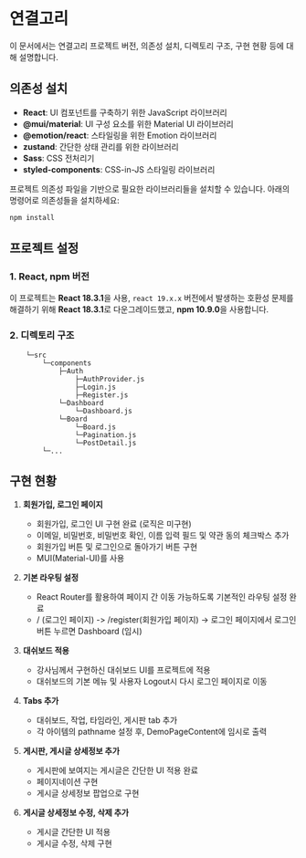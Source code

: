 # 연결고리
이 문서에서는 연결고리 프로젝트 버전, 의존성 설치, 디렉토리 구조, 구현 현황 등에 대해 설명합니다.

## 의존성 설치

- **React**: UI 컴포넌트를 구축하기 위한 JavaScript 라이브러리
- **@mui/material**: UI 구성 요소를 위한 Material UI 라이브러리
- **@emotion/react**: 스타일링을 위한 Emotion 라이브러리
- **zustand**: 간단한 상태 관리를 위한 라이브러리
- **Sass**: CSS 전처리기
- **styled-components**: CSS-in-JS 스타일링 라이브러리

프로젝트 의존성 파일을 기반으로 필요한 라이브러리들을 설치할 수 있습니다. 아래의 명령어로 의존성들을 설치하세요:

```bash
npm install
```

## 프로젝트 설정

### 1. **React, npm 버전**

이 프로젝트는 **React 18.3.1**을 사용, `react 19.x.x` 버전에서 발생하는 호환성 문제를 해결하기 위해 **React 18.3.1**로 다운그레이드했고, **npm 10.9.0**을 사용합니다.


### 2. **디렉토리 구조**
```
    └─src
        └─components
            ├─Auth
                ├─AuthProvider.js
                ├─Login.js
                ├─Register.js
            └─Dashboard
                └─Dashboard.js
            └─Board
                └─Board.js
                └─Pagination.js
                └─PostDetail.js
        └─...
```

## **구현 현황**
1. **회원가입, 로그인 페이지**
   - 회원가입, 로그인 UI 구현 완료 (로직은 미구현)
   - 이메일, 비밀번호, 비밀번호 확인, 이름 입력 필드 및 약관 동의 체크박스 추가
   - 회원가입 버튼 및 로그인으로 돌아가기 버튼 구현
   - MUI(Material-UI)를 사용

2. **기본 라우팅 설정**
   - React Router를 활용하여 페이지 간 이동 가능하도록 기본적인 라우팅 설정 완료 
   - / (로그인 페이지) -> /register(회원가입 페이지) -> 로그인 페이지에서 로그인 버튼 누르면 Dashboard (임시)

3. **대쉬보드 적용**
   - 강사님께서 구현하신 대쉬보드 UI를 프로젝트에 적용
   - 대쉬보드의 기본 메뉴 및 사용자 Logout시 다시 로그인 페이지로 이동

4. **Tabs 추가**
   - 대쉬보드, 작업, 타임라인, 게시판 tab 추가 
   - 각 아이템의 pathname 설정 후, DemoPageContent에 임시로 출력 

5. **게시판, 게시글 상세정보 추가**
   - 게시판에 보여지는 게시글은 간단한 UI 적용 완료
   - 페이지네이션 구현
   - 게시글 상세정보 팝업으로 구현

6. **게시글 상세정보 수정, 삭제 추가**
   - 게시글 간단한 UI 적용 
   - 게시글 수정, 삭제 구현
   